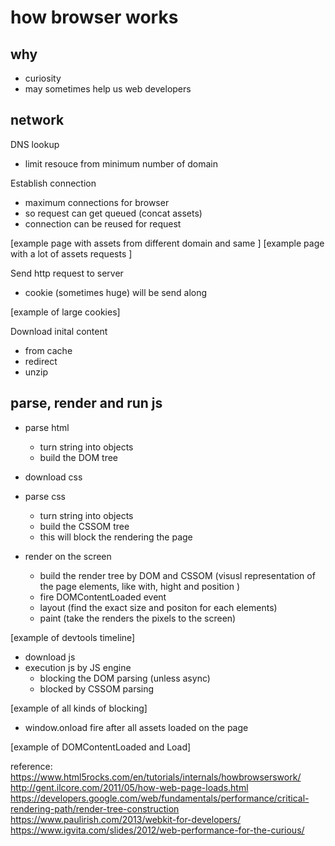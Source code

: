 # how browser works

## why 
- curiosity
- may sometimes help us web developers


## network 
DNS lookup
- limit resouce from minimum number of domain 


Establish connection 
- maximum connections for browser
- so request can get queued (concat assets)
- connection can be reused for request 

[example page with assets from different domain and same ]
[example page with a lot of assets requests ]


Send http request to server 
- cookie (sometimes huge) will be send along 

[example of large cookies]


Download inital content 
- from cache 
- redirect 
- unzip 


## parse, render and run js
- parse html 
  - turn string into objects
  - build the DOM tree

- download css
- parse css
  - turn string into objects
  - build the CSSOM tree
  - this will block the rendering the page 

- render on the screen
  - build the render tree by DOM and CSSOM
  (visusl representation of the page elements, like with, hight and position )
  - fire DOMContentLoaded event 
  - layout (find the exact size and positon for each elements)
  - paint (take the renders the pixels to the screen)

[example of devtools timeline]

- download js
- execution js by JS engine 
  - blocking the DOM parsing (unless async)
  - blocked by CSSOM parsing 

[example of all kinds of blocking]

- window.onload fire after all assets loaded on the page

[example of DOMContentLoaded and Load]




reference: 
https://www.html5rocks.com/en/tutorials/internals/howbrowserswork/
http://gent.ilcore.com/2011/05/how-web-page-loads.html
https://developers.google.com/web/fundamentals/performance/critical-rendering-path/render-tree-construction
https://www.paulirish.com/2013/webkit-for-developers/
https://www.igvita.com/slides/2012/web-performance-for-the-curious/


